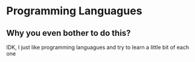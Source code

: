 # Programming Languagues

## Why you even bother to do this?

IDK, I just like programming languagues and try to learn a little bit of each one

